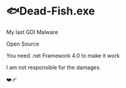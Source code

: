# :fish:Dead-Fish.exe
My last GDI Malware

Open Source

You need .net Framework 4.0 to make it work

I am not responsible for the damages. 

:mending_heart:
